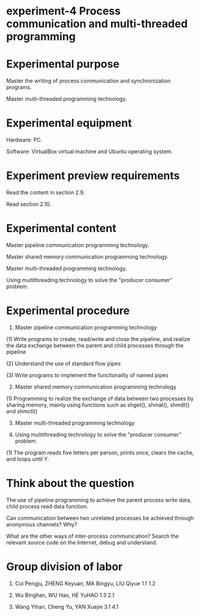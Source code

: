 # experiment-4 Process communication and multi-threaded programming
# Experimental purpose
  Master the writing of process communication and synchronization programs.
  
  Master multi-threaded programming technology.
# Experimental equipment
  Hardware: PC.
  
  Software: VirtualBox virtual machine and Ubuntu operating system.
  
# Experiment preview requirements
  Read the content in section 2.9.
  
  Read section 2.10.
# Experimental content
  Master pipeline communication programming technology.
  
  Master shared memory communication programming technology.
  
  Master multi-threaded programming technology.
  
  Using multithreading technology to solve the "producer consumer" problem.
# Experimental procedure
   1. Master pipeline communication programming technology
  
  (1)  Write programs to create, read/write and close the pipeline, and realize the data exchange between the parent and child processes through the pipeline
  
  (2)  Understand the use of standard flow pipes

  (3)  Write programs to implement the functionality of named pipes

  2. Master shared memory communication programming technology

  (1) Programming to realize the exchange of data between two processes by sharing memory, mainly using functions such as  shget(), shmat(), shmdt() and shmctl()

  3. Master multi-threaded programming technology

  4. Using multithreading technology to solve the "producer consumer" problem

  (1) The program reads five letters per person, prints once, clears the cache, and loops until Y.

# Think about the question
  The use of pipeline programming to achieve the parent process write data, child process read data function.
 
  Can communication between two unrelated processes be achieved through anonymous channels? Why?

  What are the other ways of inter-process communication? Search the relevant source code on the Internet, debug and understand.



# Group division of labor
  1. Cui Pengju, ZHENG Keyuan, MA Bingyu, LIU Qiyue    1.1 1.2
     
  2. Wu Binghan, WU Hao, HE YuHAO                      1.3 2.1
     
  3. Wang Yihan, Cheng Yu, YAN Xuejie                  3.1 4.1
  
